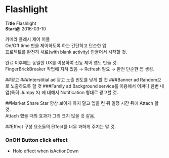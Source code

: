 # Flashlight

**Title** Flashlight  
**Start@** 2016-03-10

카메라 플레시 제어 어플  
On/Off time 만을 제어하도록 하는 간단하고 단순한 앱.  
프로젝트를 완전히 새로(with blank activity) 만들어서 시작할 것.

완료 이후에는 동일한 UX를 이용하여 진동 제어 앱도 만들 것.  
FingerBrickBreaker 작업에 지쳐 있음 → Refresh 필요 → 완전 단순한 앱 생성.

##광고
###Interstitial ad
광고 노출 빈도를 낮게 할 것
###Banner ad
Random으로 노출하도록 할 것
###Family ad
Background service를 이용해서 어쩌다 한번 내 앱(특히 Jumpy X) 에 대해서 Notification 형태로 광고할 것.

##Market Share Star
항상 보이게 하지 말고 앱을 켠 뒤 일정 시간 뒤에 Attach 할 것.  
Attach 했을 때의 효과가 그리 크지 않을 것 같음.

##Effect
구성 요소들의 Effect를 너무 과하게 주지는 말 것.
### OnOff Button click effect
- Holo effect when isActionDown

